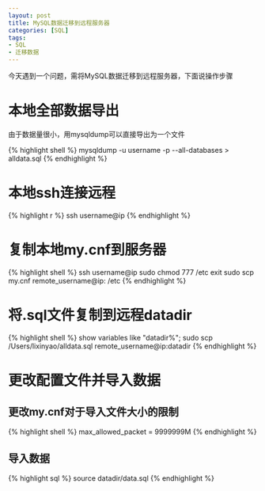 ```yaml
---
layout: post
title: MySQL数据迁移到远程服务器
categories: [SQL]
tags:
- SQL
- 迁移数据
---
```


今天遇到一个问题，需将MySQL数据迁移到远程服务器，下面说操作步骤

# 本地全部数据导出

由于数据量很小，用mysqldump可以直接导出为一个文件

{% highlight shell %}
mysqldump -u username -p --all-databases > alldata.sql
{% endhighlight %}

# 本地ssh连接远程

{% highlight r %}
ssh username@ip
{% endhighlight %}

# 复制本地my.cnf到服务器

{% highlight shell %}
ssh username@ip
sudo chmod 777 /etc
exit
sudo scp my.cnf remote_username@ip: /etc
{% endhighlight %}

# 将.sql文件复制到远程datadir

{% highlight shell %}
show variables like "datadir%";
sudo scp /Users/lixinyao/alldata.sql remote_username@ip:datadir
{% endhighlight %}

# 更改配置文件并导入数据

## 更改my.cnf对于导入文件大小的限制

{% highlight shell %}
max_allowed_packet = 9999999M
{% endhighlight %}

## 导入数据

{% highlight sql %}
source datadir/data.sql
{% endhighlight %}
